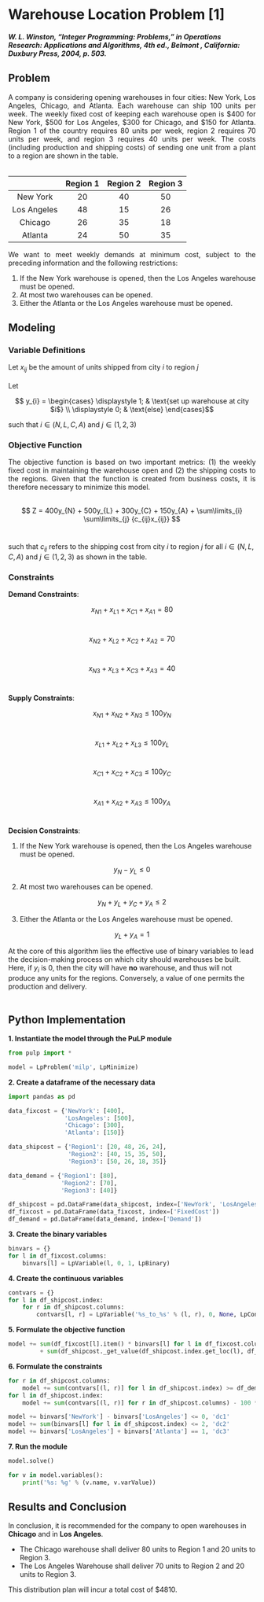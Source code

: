 # Warehouse Location Problem [1]
#### *W. L. Winston, “Integer Programming: Problems,” in Operations Research: Applications and Algorithms, 4th ed., Belmont , California: Duxbury Press, 2004, p. 503.*

## Problem
<div align='justify';>
A company is considering opening warehouses in four cities: New York, Los Angeles, Chicago, and Atlanta. Each warehouse can ship 100 units per week. The weekly fixed cost of keeping each warehouse open is $400 for New York, $500 for Los Angeles, $300 for Chicago, and $150 for Atlanta. Region 1 of the country requires 80 units per week, region 2 requires 70 units per week, and region 3 requires 40 units per week. The costs (including production and shipping costs) of sending one unit from a plant to a region are shown in the table. <br /><br />
</div>

|               | Region 1 | Region 2 | Region 3 |
| :-----------: | :------: | :------: | :------: |
| New York      | 20       | 40       | 50       |
| Los Angeles   | 48       | 15       | 26       |
| Chicago       | 26       | 35       | 18       |
| Atlanta       | 24       | 50       | 35       |

<div align='justify';>
We want to meet weekly demands at minimum cost, subject to the preceding information and the following restrictions:
	
1. If the New York warehouse is opened, then the Los Angeles warehouse must be opened.
2. At most two warehouses can be opened.
3. Either the Atlanta or the Los Angeles warehouse must be opened.
	
</div>

## Modeling
### Variable Definitions

Let $x_{ij}$ be the amount of units shipped from city $i$ to region $j$ <br /><br />
Let

$$ y_{i} = \begin{cases}
  \displaystyle 1; & \text{set up warehouse at city $i$} \\
  \displaystyle 0; & \text{else}
\end{cases}$$

such that $i \in {(N, L, C, A)}$ and $j \in {(1, 2, 3)}$

### Objective Function

<div align='justify';>
The objective function is based on two important metrics: (1) the weekly fixed cost in maintaining the warehouse open and (2) the shipping costs to the regions. Given that the function is created from business costs, it is therefore necessary to minimize this model. <br /><br />
</div>

$$ Z = 400y_{N} + 500y_{L} + 300y_{C} + 150y_{A} + \sum\limits_{i} \sum\limits_{j} {c_{ij}x_{ij}} $$ <br /> 

such that $c_{ij}$ refers to the shipping cost from city $i$ to region $j$ for all $i \in {(N, L, C, A)}$ and $j \in {(1, 2, 3)}$ as shown in the table.

### Constraints

**Demand Constraints**: <br />

$$x_{N1}+x_{L1}+x_{C1}+x_{A1} = 80$$ <br />

$$x_{N2}+x_{L2}+x_{C2}+x_{A2} = 70$$ <br />

$$x_{N3}+x_{L3}+x_{C3}+x_{A3} = 40$$ <br />

**Supply Constraints**: <br />

$$x_{N1}+x_{N2}+x_{N3} \le 100y_{N}$$ <br />

$$x_{L1}+x_{L2}+x_{L3} \le 100y_{L}$$ <br />

$$x_{C1}+x_{C2}+x_{C3} \le 100y_{C}$$ <br />

$$x_{A1}+x_{A2}+x_{A3} \le 100y_{A}$$ <br />

**Decision Constraints**: <br />

1. If the New York warehouse is opened, then the Los Angeles warehouse must be opened.

$$y_{N} - y_{L} \le 0$$ 

2. At most two warehouses can be opened.

$$y_{N} + y_{L} + y_{C} + y_{A} \le 2$$ 

3. Either the Atlanta or the Los Angeles warehouse must be opened.

$$y_{L} + y_{A} = 1$$ 


At the core of this algorithm lies the effective use of binary variables to lead the decision-making process on which city should warehouses be built. Here, if $y_{i}$ is 0, then the city will have **no** warehouse, and thus will not produce any units for the regions. Conversely, a value of one permits the production and delivery.
<br /><br />

## Python Implementation

**1. Instantiate the model through the PuLP module**
```python
from pulp import *

model = LpProblem('milp', LpMinimize)
```

**2. Create a dataframe of the necessary data**
```python
import pandas as pd

data_fixcost = {'NewYork': [400],
                'LosAngeles': [500],
                'Chicago': [300],
                'Atlanta': [150]}

data_shipcost = {'Region1': [20, 48, 26, 24],
                 'Region2': [40, 15, 35, 50],
                 'Region3': [50, 26, 18, 35]}

data_demand = {'Region1': [80],
               'Region2': [70],
               'Region3': [40]}

df_shipcost = pd.DataFrame(data_shipcost, index=['NewYork', 'LosAngeles', 'Chicago', 'Atlanta'])
df_fixcost = pd.DataFrame(data_fixcost, index=['FixedCost'])
df_demand = pd.DataFrame(data_demand, index=['Demand'])
```

**3. Create the binary variables**
```python
binvars = {}
for l in df_fixcost.columns:
    binvars[l] = LpVariable(l, 0, 1, LpBinary)
```

**4. Create the continuous variables**
```python
contvars = {}
for l in df_shipcost.index:
    for r in df_shipcost.columns:
        contvars[l, r] = LpVariable('%s_to_%s' % (l, r), 0, None, LpContinuous)
```

**5. Formulate the objective function**
```python
model += sum(df_fixcost[l].item() * binvars[l] for l in df_fixcost.columns) \
         + sum(df_shipcost._get_value(df_shipcost.index.get_loc(l), df_shipcost.columns.get_loc(r), takeable=True) * contvars[(l, r)] for l in df_shipcost.index for r in df_shipcost.columns)
```

**6. Formulate the constraints**
```python
for r in df_shipcost.columns:
    model += sum(contvars[(l, r)] for l in df_shipcost.index) >= df_demand[r].item(), 'Demand Constraint of %s' % (r)
for l in df_shipcost.index:
    model += sum(contvars[(l, r)] for r in df_shipcost.columns) - 100 * binvars[l] <= 0, 'Delivery Amounts of %s' % (l)

model += binvars['NewYork'] - binvars['LosAngeles'] <= 0, 'dc1'
model += sum(binvars[l] for l in df_shipcost.index) <= 2, 'dc2'
model += binvars['LosAngeles'] + binvars['Atlanta'] == 1, 'dc3'
```

**7. Run the module**
```python
model.solve()

for v in model.variables():
    print('%s: %g' % (v.name, v.varValue))
```

## Results and Conclusion

In conclusion, it is recommended for the company to open warehouses in **Chicago** and in **Los Angeles**.

* The Chicago warehouse shall deliver 80 units to Region 1 and 20 units to Region 3.
* The Los Angeles Warehouse shall deliver 70 units to Region 2 and 20 units to Region 3.

This distribution plan will incur a total cost of $4810.

